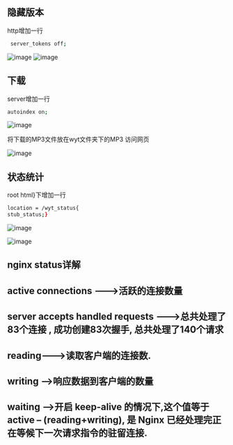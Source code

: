 ## 隐藏版本

http增加一行

```bash
 server_tokens off;
```
![image](https://user-images.githubusercontent.com/62100249/159419128-16ba9d1a-a428-4eed-88cd-2df9f3ffb48c.png)
![image](https://user-images.githubusercontent.com/62100249/159419467-0f08708d-188b-49ad-b5a3-baf7ca324013.png)


## 下载

server增加一行

```bash
autoindex on;
```
![image](https://user-images.githubusercontent.com/62100249/159419226-c4f26dd8-0fb7-4108-9954-661d05126f30.png)


将下载的MP3文件放在wyt文件夹下的MP3
访问网页

![image](https://user-images.githubusercontent.com/62100249/159419277-5e47a4fe-6205-49a0-a9c5-e2eade4a9bc1.png)



## 状态统计

root html}下增加一行 

```bash
location = /wyt_status{
stub_status;}
```

![image](https://user-images.githubusercontent.com/62100249/159419369-67ef6ba4-4865-49a1-b373-ca9541ec3b75.png)

![image](https://user-images.githubusercontent.com/62100249/159419323-5317cca4-208c-435e-919d-537b125509ef.png)

## nginx status详解
 
active connections --->活跃的连接数量
---
server accepts handled requests --->总共处理了83个连接 , 成功创建83次握手, 总共处理了140个请求
---
reading--->读取客户端的连接数.
---
writing —>响应数据到客户端的数量
---
waiting —>开启 keep-alive 的情况下,这个值等于 active – (reading+writing), 是 Nginx 已经处理完正在等候下一次请求指令的驻留连接.
---
